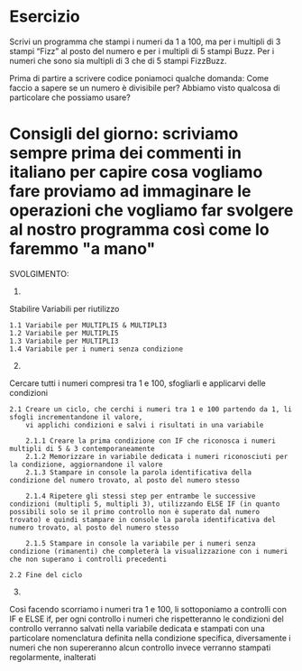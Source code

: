 Esercizio
===
Scrivi un programma che stampi i numeri da 1 a 100,
ma per i multipli di 3 stampi “Fizz” al posto del numero e per i multipli di 5 stampi Buzz.
Per i numeri che sono sia multipli di 3 che di 5 stampi FizzBuzz.

Prima di partire a scrivere codice poniamoci qualche domanda:
Come faccio a sapere se un numero è divisibile per?
Abbiamo visto qualcosa di particolare che possiamo usare?

Consigli del giorno:
scriviamo sempre prima dei commenti in italiano per capire cosa vogliamo fare
proviamo ad immaginare le operazioni che vogliamo far svolgere al nostro programma così come lo faremmo "a mano"
===
SVOLGIMENTO:

1.
Stabilire Variabili per riutilizzo

	1.1 Variabile per MULTIPLI5 & MULTIPLI3
	1.2 Variabile per MULTIPLI5
	1.3 Variabile per MULTIPLI3
	1.4 Variabile per i numeri senza condizione


2.
Cercare tutti i numeri compresi tra 1 e 100, sfogliarli e applicarvi delle condizioni

 	2.1 Creare un ciclo, che cerchi i numeri tra 1 e 100 partendo da 1, li sfogli incrementandone il valore,
 	    vi applichi condizioni e salvi i risultati in una variabile

		2.1.1 Creare la prima condizione con IF che riconosca i numeri multipli di 5 & 3 contemporaneamente
		2.1.2 Memorizzare in variabile dedicata i numeri riconosciuti per la condizione, aggiornandone il valore
		2.1.3 Stampare in console la parola identificativa della condizione del numero trovato, al posto del numero stesso

		2.1.4 Ripetere gli stessi step per entrambe le successive condizioni (multipli 5, multipli 3), utilizzando ELSE IF (in quanto possibili solo se il primo controllo non è superato dal numero trovato) e quindi stampare in console la parola identificativa del numero trovato, al posto del numero stesso

		2.1.5 Stampare in console la variabile per i numeri senza condizione (rimanenti) che completerà la visualizzazione con i numeri che non superano i controlli precedenti

 	2.2 Fine del ciclo

3.
Così facendo scorriamo i numeri tra 1 e 100, li sottoponiamo a controlli con IF e ELSE if, per ogni controllo i numeri che rispetteranno le condizioni del controllo verranno salvati nella variabile dedicata e stampati con una particolare nomenclatura definita nella condizione specifica, diversamente i numeri che non supereranno alcun controllo invece verranno stampati regolarmente, inalterati